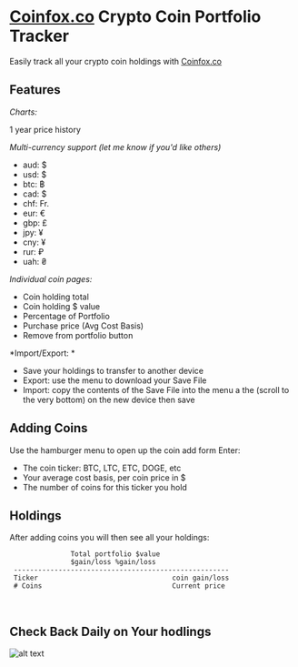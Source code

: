 # [Coinfox.co](http://coinfox.co) Crypto Coin Portfolio Tracker

Easily track all your crypto coin holdings with [Coinfox.co](http://coinfox.co)

## Features

*Charts:*

1 year price history


*Multi-currency support (let me know if you'd like others)*

   * aud: $
   * usd: $
   * btc: ฿
   * cad: $
   * chf: Fr.
   * eur: €
   * gbp: £
   * jpy: ¥
   * cny: ¥
   * rur: ₽
   * uah: ₴


*Individual coin pages:*

* Coin holding total
* Coin holding $ value
* Percentage of Portfolio
* Purchase price (Avg Cost Basis)
* Remove from portfolio button


*Import/Export: *

* Save your holdings to transfer to another device
* Export: use the menu to download your Save File
* Import: copy the contents of the Save File into the menu a the (scroll to the very bottom) on the new device then save

## Adding Coins

Use the hamburger menu to open up the coin add form
Enter:
 - The coin ticker: BTC, LTC, ETC, DOGE, etc  
 - Your average cost basis, per coin price in $
 - The number of coins for this ticker you hold

## Holdings

After adding coins you will then see all your holdings:

```
               Total portfolio $value
               $gain/loss %gain/loss
 -----------------------------------------------------             
 Ticker                                 coin gain/loss
 # Coins                                Current price
```

              
              
## Check Back Daily on Your hodlings

![alt text](http://i.imgur.com/3QULYvh.png "CoinFox")
